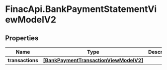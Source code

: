 # FinacApi.BankPaymentStatementViewModelV2

## Properties
Name | Type | Description | Notes
------------ | ------------- | ------------- | -------------
**transactions** | [**[BankPaymentTransactionViewModelV2]**](BankPaymentTransactionViewModelV2.md) |  | [optional] 
